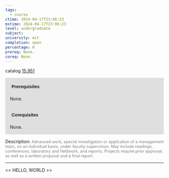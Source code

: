 ```yaml
---
tags:
  - course
ctime: 2024-04-17T23:06:23
mstime: 2024-04-17T23:06:23
level: undergraduate
subject: 
university: mit
completion: open
percentage: 0
prereq: None.
coreq: None.
---
```


catalog [15.951](http://student.mit.edu/catalog/m15c.html#15.951)

<span style="display: block; padding: 15px; background-color: rgb(100, 100, 100, 0.2);"><font id="m_prereq1385_0" style="display: block; font-family: Arial, sans-serif; font-weight: bold; padding: 5px">Prerequisites</font><br><span id="prereq1385_0">None.</span></span>
<span style="display: block; padding: 15px; background-color: rgb(100, 100, 100, 0.2);"><font id="m_coreq1385_0" style="display: block; font-family: Arial, sans-serif; font-weight: bold; padding: 5px">Corequisites</font><br><span id="coreq1385_0">None.</span></span>

<font style="">Description:</font>
<font style="color: grey; font-size: 0.8rem;">Advanced work, special investigation or application of a management topic, on an individual basis, under faculty supervision. May include readings, conferences, laboratory and fieldwork, and reports. Projects require prior approval, as well as a written proposal and a final report.</font>



---

<< HELLO, WORLD >>
